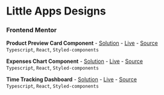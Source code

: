 # Little Apps Designs

### Frontend Mentor

**Product Preview Card Component** - <a href="https://www.frontendmentor.io/solutions/product-preview-card-component-react-styledcomponents-typescript-EGm7vXbV0Q" target="_blank">Solution</a> - <a href="https://ziin-frontend-mentor-product-preview-card-component.netlify.app/" target="_blank">Live</a> - <a href="https://github.com/ziin/little-apps-designs/tree/main/apps/frontend-mentor/product-preview-card-component" target="_blank">Source</a>
<br />
`Typescript`, `React`, `Styled-components`

**Expenses Chart Component** - <a href="https://www.frontendmentor.io/solutions/expenses-chart-component-react-styledcomponents-typescript-24URwAhzCl" target="_blank">Solution</a> - <a href="https://ziin-frontend-mentor-expenses-chart-component.netlify.app/" target="_blank">Live</a> - <a href="https://github.com/ziin/little-apps-designs/tree/main/apps/frontend-mentor/expenses-chart-component" target="_blank">Source</a>
<br />
`Typescript`, `React`, `Styled-components`

**Time Tracking Dashboard** - <a href="https://www.frontendmentor.io/solutions/time-tracking-dashboard-with-react-styled-components-vvMGdw3vJB" target="_blank">Solution</a> - <a href="https://ziin-frontend-mentor-time-tracking-dashboard.netlify.app/" target="_blank">Live</a> - <a href="https://github.com/ziin/little-apps-designs/tree/main/apps/frontend-mentor/time-tracking-dashboard" target="_blank">Source</a>
<br />
`Typescript`, `React`, `Styled-components`
